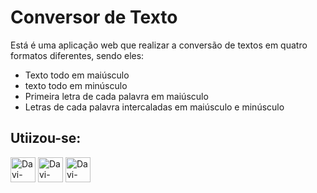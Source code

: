 <h1>Conversor de Texto</h1>
<p>Está é uma aplicação web que realizar a conversão de textos em quatro formatos diferentes, sendo eles:</p>
<ul>
  <li>Texto todo em maiúsculo</li>
  <li>texto todo em minúsculo</li>
  <li>Primeira letra de cada palavra em maiúsculo</li>
  <li>Letras de cada palavra intercaladas em maiúsculo e minúsculo</li>
</ul>
<h2>Utiizou-se:</h2>
<img height="40px" alt ="Davi-HTML5" src="https://cdn.jsdelivr.net/gh/devicons/devicon/icons/html5/html5-original.svg" target="_blank">
<img height="40px" alt ="Davi-CSS3" src="https://cdn.jsdelivr.net/gh/devicons/devicon/icons/css3/css3-original.svg" target="_blank">
<img height="40px" alt ="Davi-Java Script" src="https://cdn.jsdelivr.net/gh/devicons/devicon/icons/javascript/javascript-original.svg" target="_blank">

